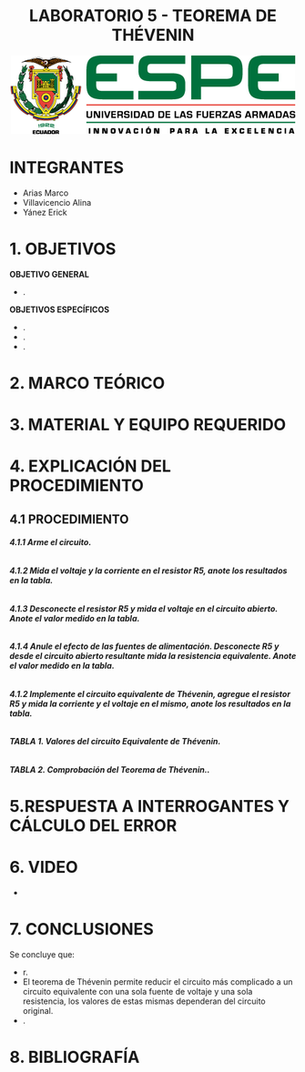 <div align="center">

# LABORATORIO 5 - TEOREMA DE THÉVENIN

![](https://github.com/erickyanez1/IMAGENES-DEBER-1/blob/main/espe.png) 

</div>

# **INTEGRANTES**

- Arias Marco
- Villavicencio Alina
- Yánez Erick


# **1. OBJETIVOS**

**OBJETIVO GENERAL**
  - .
 
 **OBJETIVOS ESPECÍFICOS**
  - .
  - .
  - .

# **2. MARCO TEÓRICO**

<div align="center">
  

  
</div>
  
# **3. MATERIAL Y EQUIPO REQUERIDO**

<div align="center">


  
  

</div>

# **4. EXPLICACIÓN DEL PROCEDIMIENTO**

## **4.1 PROCEDIMIENTO**

###### **4.1.1 Arme el circuito.**

<div align="center">
  
  
</div>

###### **4.1.2 Mida el voltaje y la corriente en el resistor R5, anote los resultados en la tabla.**

<div align="center">


  
</div>

###### **4.1.3 Desconecte el resistor R5 y mida el voltaje en el circuito abierto. Anote el valor medido en la tabla.**

<div align="center">


  
</div>

###### **4.1.4 Anule el efecto de las fuentes de alimentación. Desconecte R5 y desde el circuito abierto resultante mida la resistencia equivalente. Anote el valor medido en la tabla.**

<div align="center">

 


</div>

###### **4.1.2 Implemente el circuito equivalente de Thévenin, agregue el resistor R5 y mida la corriente y el voltaje en el mismo, anote los resultados en la tabla.**


<div align="center">

 


</div>


###### **TABLA 1. Valores del circuito Equivalente de Thévenin.**
<div align="center">




  

</div>


###### **TABLA 2. Comprobación del Teorema de Thévenin..**
<div align="center">

  

  

</div>

#  5.RESPUESTA A INTERROGANTES Y CÁLCULO DEL ERROR


# **6. VIDEO**

- 

# **7. CONCLUSIONES**

Se concluye que:

- r.
- El teorema de Thévenin permite reducir el circuito más complicado a un circuito equivalente con una sola fuente de voltaje y una sola resistencia, los valores de estas mismas dependeran del circuito original. 
- .

# **8. BIBLIOGRAFÍA**

